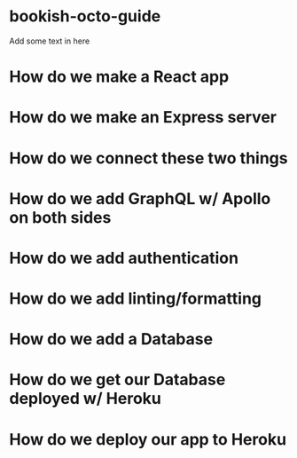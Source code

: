 # bookish-octo-guide

Add some text in here

# How do we make a React app

# How do we make an Express server

# How do we connect these two things

# How do we add GraphQL w/ Apollo on both sides

# How do we add authentication

# How do we add linting/formatting

# How do we add a Database

# How do we get our Database deployed w/ Heroku

# How do we deploy our app to Heroku
